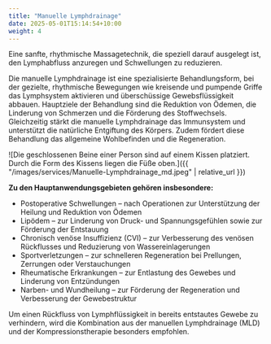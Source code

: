 ```yaml
---
title: "Manuelle Lymphdrainage"
date: 2025-05-01T15:14:54+10:00
weight: 4
---
```


Eine sanfte, rhythmische Massagetechnik, die speziell darauf ausgelegt ist, den Lymphabfluss anzuregen und Schwellungen zu reduzieren.

Die manuelle Lymphdrainage ist eine spezialisierte Behandlungsform, bei der gezielte, rhythmische Bewegungen wie kreisende und pumpende Griffe das Lymphsystem aktivieren und überschüssige Gewebsflüssigkeit abbauen.
Hauptziele der Behandlung sind die Reduktion von Ödemen, die Linderung von Schmerzen und die Förderung des Stoffwechsels. Gleichzeitig stärkt die manuelle Lymphdrainage das Immunsystem und unterstützt die natürliche Entgiftung des Körpers.
Zudem fördert diese Behandlung das allgemeine Wohlbefinden und die Regeneration.

![Die geschlossenen Beine einer Person sind auf einem Kissen platziert. Durch die Form des Kissens liegen die Füße oben.]({{ "/images/services/Manuelle-Lymphdrainage_md.jpeg" | relative_url }})

**Zu den Hauptanwendungsgebieten gehören insbesondere:**
* Postoperative Schwellungen – nach Operationen zur Unterstützung der Heilung und Reduktion von Ödemen
* Lipödem – zur Linderung von Druck- und Spannungsgefühlen sowie zur Förderung der Entstauung
* Chronisch venöse Insuffizienz (CVI) – zur Verbesserung des venösen Rückflusses und Reduzierung von Wassereinlagerungen
* Sportverletzungen – zur schnelleren Regeneration bei Prellungen, Zerrungen oder Verstauchungen
* Rheumatische Erkrankungen – zur Entlastung des Gewebes und Linderung von Entzündungen
* Narben- und Wundheilung – zur Förderung der Regeneration und Verbesserung der Gewebestruktur

Um einen Rückfluss von Lymphflüssigkeit in bereits entstautes Gewebe zu verhindern, wird die Kombination aus der manuellen Lymphdrainage (MLD) und der Kompressionstherapie besonders empfohlen.

